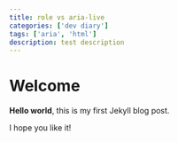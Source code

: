 ```yaml
---
title: role vs aria-live
categories: ['dev diary']
tags: ['aria', 'html']
description: test description
---
```



# Welcome

**Hello world**, this is my first Jekyll blog post.

I hope you like it!
